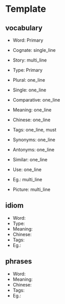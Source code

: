 # Template

## vocabulary

- Word: Primary
- Cognate: single_line
- Story: multi_line

- Type: Primary
- Plural: one_line
- Single: one_line
- Comparative: one_line
- Meaning: one_line
- Chinese: one_line
- Tags: one_line, must
- Synonyms: one_line
- Antonyms: one_line
- Similar: one_line
- Use: one_line
- Eg.: multi_line
- Picture: multi_line

## idiom

- Word: 
- Type: 
- Meaning: 
- Chinese: 
- Tags: 
- Eg.: 

## phrases

- Word: 
- Meaning: 
- Chinese: 
- Tags: 
- Eg.: 

